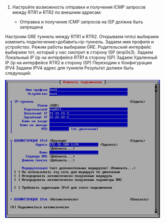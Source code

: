 1. Настройте возможность отправки и получения ICMP запросов между RTR1 и RTR2 по внешним адресам:

   - Отправка и получение ICMP запросов на ISP должна быть запрещена

Настроим GRE туннель между RTR1 и RTR2. 
Открываем nmtui выбираем изменить подключение>добавить>ip-туннель. Задаем имя профиля и устройство. 
Режим работы выбираем GRE. 
Родительский интерфейс выбираем тот, который у нас смотрит в сторону ISP (enp0s3).
Задаем Локальный IP (ip на интерфейсе RTR1 в сторону ISP) 
Задаем Удаленный IP (ip на интерфейсе RTR2 в сторону ISP)
Переходим к Конфигурации IPV4
Задаем IPV4 адрес для туннеля
Результат должен быть следующий:

![screen1](https://github.com/zurabchiks/SPb-RCH2024/blob/main/RedOS/Pic/8.png)